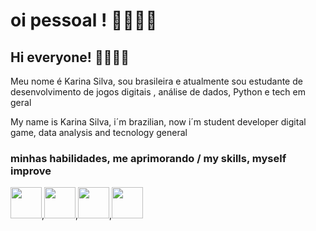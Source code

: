 # oi pessoal ! 💁‍♀️👩‍💻
## Hi everyone! 💁‍♀️👩‍💻

Meu nome é Karina Silva, sou brasileira e atualmente sou estudante de desenvolvimento de jogos digitais , análise de dados, Python e tech em geral

My name is Karina Silva, i´m brazilian, now i´m student developer digital game, data analysis and tecnology general 

### minhas habilidades, me aprimorando / my skills, myself improve 

<img src="https://cdn.jsdelivr.net/gh/devicons/devicon@latest/icons/python/python-original.svg" width="50" height="50" />,<img src="https://cdn.jsdelivr.net/gh/devicons/devicon@latest/icons/jupyter/jupyter-original.svg" style="width: 50px; height: 50px;" />,<img src="https://cdn.jsdelivr.net/gh/devicons/devicon@latest/icons/vscode/vscode-original.svg" width="50" height="50" />,<img src="https://cdn.jsdelivr.net/gh/devicons/devicon@latest/icons/godot/godot-original.svg" width="50" height="50" />







          
          



